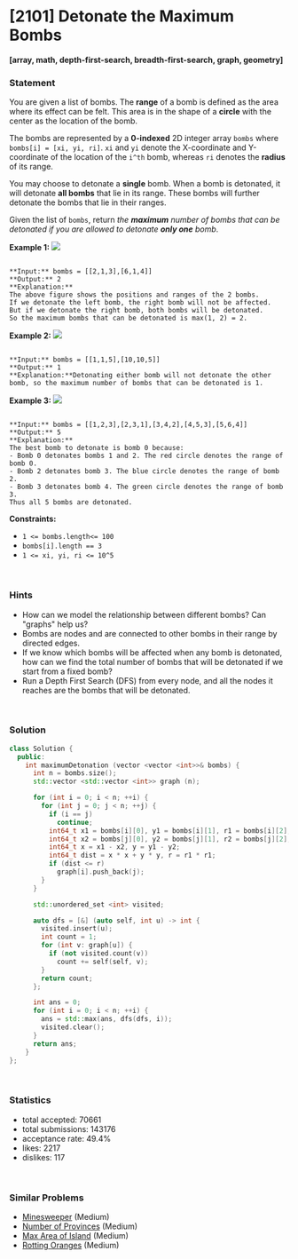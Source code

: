 # [2101] Detonate the Maximum Bombs

**[array, math, depth-first-search, breadth-first-search, graph, geometry]**

### Statement

You are given a list of bombs. The **range** of a bomb is defined as the area where its effect can be felt. This area is in the shape of a **circle** with the center as the location of the bomb.

The bombs are represented by a **0-indexed** 2D integer array `bombs` where `bombs[i] = [xi, yi, ri]`. `xi` and `yi` denote the X-coordinate and Y-coordinate of the location of the `i^th` bomb, whereas `ri` denotes the **radius** of its range.

You may choose to detonate a **single** bomb. When a bomb is detonated, it will detonate **all bombs** that lie in its range. These bombs will further detonate the bombs that lie in their ranges.

Given the list of `bombs`, return *the **maximum** number of bombs that can be detonated if you are allowed to detonate **only one** bomb*.


**Example 1:**
![](https://assets.leetcode.com/uploads/2021/11/06/desmos-eg-3.png)

```

**Input:** bombs = [[2,1,3],[6,1,4]]
**Output:** 2
**Explanation:**
The above figure shows the positions and ranges of the 2 bombs.
If we detonate the left bomb, the right bomb will not be affected.
But if we detonate the right bomb, both bombs will be detonated.
So the maximum bombs that can be detonated is max(1, 2) = 2.

```

**Example 2:**
![](https://assets.leetcode.com/uploads/2021/11/06/desmos-eg-2.png)

```

**Input:** bombs = [[1,1,5],[10,10,5]]
**Output:** 1
**Explanation:**Detonating either bomb will not detonate the other bomb, so the maximum number of bombs that can be detonated is 1.

```

**Example 3:**
![](https://assets.leetcode.com/uploads/2021/11/07/desmos-eg1.png)

```

**Input:** bombs = [[1,2,3],[2,3,1],[3,4,2],[4,5,3],[5,6,4]]
**Output:** 5
**Explanation:**
The best bomb to detonate is bomb 0 because:
- Bomb 0 detonates bombs 1 and 2. The red circle denotes the range of bomb 0.
- Bomb 2 detonates bomb 3. The blue circle denotes the range of bomb 2.
- Bomb 3 detonates bomb 4. The green circle denotes the range of bomb 3.
Thus all 5 bombs are detonated.

```

**Constraints:**
* `1 <= bombs.length<= 100`
* `bombs[i].length == 3`
* `1 <= xi, yi, ri <= 10^5`


<br />

### Hints

- How can we model the relationship between different bombs? Can "graphs" help us?
- Bombs are nodes and are connected to other bombs in their range by directed edges.
- If we know which bombs will be affected when any bomb is detonated, how can we find the total number of bombs that will be detonated if we start from a fixed bomb?
- Run a Depth First Search (DFS) from every node, and all the nodes it reaches are the bombs that will be detonated.

<br />

### Solution

```cpp
class Solution {
  public:
    int maximumDetonation (vector <vector <int>>& bombs) {
      int n = bombs.size();
      std::vector <std::vector <int>> graph (n);

      for (int i = 0; i < n; ++i) {
        for (int j = 0; j < n; ++j) {
          if (i == j)
            continue;
          int64_t x1 = bombs[i][0], y1 = bombs[i][1], r1 = bombs[i][2];
          int64_t x2 = bombs[j][0], y2 = bombs[j][1], r2 = bombs[j][2];
          int64_t x = x1 - x2, y = y1 - y2;
          int64_t dist = x * x + y * y, r = r1 * r1;
          if (dist <= r)
            graph[i].push_back(j);
        }
      }

      std::unordered_set <int> visited;

      auto dfs = [&] (auto self, int u) -> int {
        visited.insert(u);
        int count = 1;
        for (int v: graph[u]) {
          if (not visited.count(v))
            count += self(self, v);
        }
        return count;
      };

      int ans = 0;
      for (int i = 0; i < n; ++i) {
        ans = std::max(ans, dfs(dfs, i));
        visited.clear();
      }
      return ans;
    }
};
```

<br />

### Statistics

- total accepted: 70661
- total submissions: 143176
- acceptance rate: 49.4%
- likes: 2217
- dislikes: 117

<br />

### Similar Problems

- [Minesweeper](https://leetcode.com/problems/minesweeper) (Medium)
- [Number of Provinces](https://leetcode.com/problems/number-of-provinces) (Medium)
- [Max Area of Island](https://leetcode.com/problems/max-area-of-island) (Medium)
- [Rotting Oranges](https://leetcode.com/problems/rotting-oranges) (Medium)
